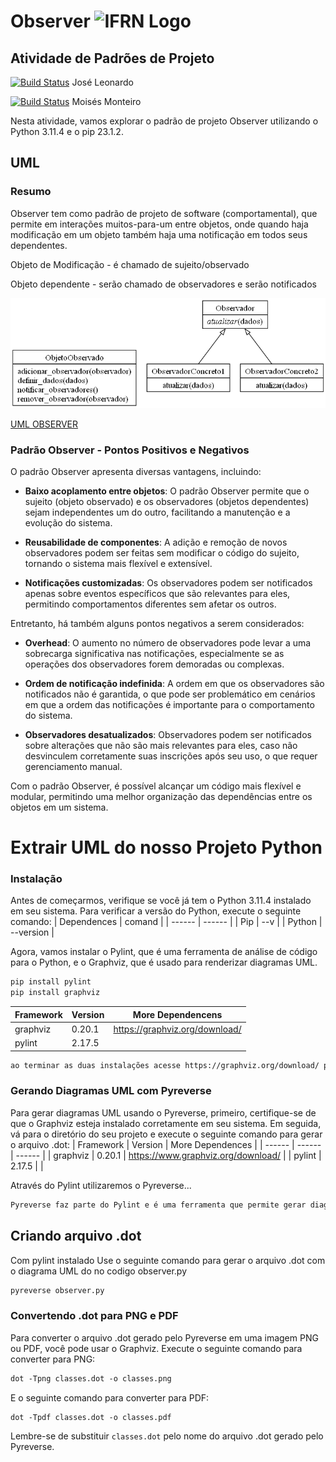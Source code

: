 # Observer ![IFRN Logo](https://upload.wikimedia.org/wikipedia/commons/thumb/9/9c/Instituto_Federal_do_Rio_Grande_do_Norte_-_Marca_Vertical_2015.svg/25px-Instituto_Federal_do_Rio_Grande_do_Norte_-_Marca_Vertical_2015.svg.png)


## Atividade de Padrões de Projeto


[![Build Status](https://travis-ci.org/joemccann/dillinger.svg?branch=master)](https://github.com/leonardolmai/) José Leonardo

[![Build Status](https://travis-ci.org/joemccann/dillinger.svg?branch=master)](https://github.com/MoisesMonter) Moisés Monteiro

Nesta atividade, vamos explorar o padrão de projeto Observer utilizando o Python 3.11.4 e o pip 23.1.2.

## UML 
### Resumo
Observer tem como padrão de projeto de software (comportamental), que permite em interações muitos-para-um entre objetos, onde quando haja modificação em um objeto também haja uma notificação em todos seus dependentes.


Objeto de  Modificação - é chamado de sujeito/observado

Objeto dependente - serão chamado de observadores e serão notificados

![Visualização do PDF](UML.png)

[UML OBSERVER](UML.png)

### Padrão Observer - Pontos Positivos e Negativos

O padrão Observer apresenta diversas vantagens, incluindo:

- **Baixo acoplamento entre objetos**: O padrão Observer permite que o sujeito (objeto observado) e os observadores (objetos dependentes) sejam independentes um do outro, facilitando a manutenção e a evolução do sistema.

- **Reusabilidade de componentes**: A adição e remoção de novos observadores podem ser feitas sem modificar o código do sujeito, tornando o sistema mais flexível e extensível.

- **Notificações customizadas**: Os observadores podem ser notificados apenas sobre eventos específicos que são relevantes para eles, permitindo comportamentos diferentes sem afetar os outros.

Entretanto, há também alguns pontos negativos a serem considerados:

- **Overhead**: O aumento no número de observadores pode levar a uma sobrecarga significativa nas notificações, especialmente se as operações dos observadores forem demoradas ou complexas.

- **Ordem de notificação indefinida**: A ordem em que os observadores são notificados não é garantida, o que pode ser problemático em cenários em que a ordem das notificações é importante para o comportamento do sistema.

- **Observadores desatualizados**: Observadores podem ser notificados sobre alterações que não são mais relevantes para eles, caso não desvinculem corretamente suas inscrições após seu uso, o que requer gerenciamento manual.

Com o padrão Observer, é possível alcançar um código mais flexível e modular, permitindo uma melhor organização das dependências entre os objetos em um sistema.

# Extrair UML do nosso Projeto Python

### Instalação

Antes de começarmos, verifique se você já tem o Python 3.11.4 instalado em seu sistema. Para verificar a versão do Python, execute o seguinte comando:
| Dependences | comand |
| ------ | ------ |
| Pip | --v |
| Python | --version |


Agora, vamos instalar o Pylint, que é uma ferramenta de análise de código para o Python, e o Graphviz, que é usado para renderizar diagramas UML.

```markdown
pip install pylint
pip install graphviz
```

| Framework | Version | More Dependencens |
| ------ | ------ | ------ | 
| graphviz | 0.20.1 | https://graphviz.org/download/|
| pylint | 2.17.5 | |

```markdown
ao terminar as duas instalações acesse https://graphviz.org/download/ para completar instalação de graphviz em sua maquina

```

### Gerando Diagramas UML com Pyreverse

Para gerar diagramas UML usando o Pyreverse, primeiro, certifique-se de que o Graphviz esteja instalado corretamente em seu sistema. Em seguida, vá para o diretório do seu projeto e execute o seguinte comando para gerar o arquivo .dot:
| Framework | Version | More Dependences |
| ------ | ------ | ------ | 
| graphviz | 0.20.1 | https://www.graphviz.org/download/ |
| pylint | 2.17.5 | |

Através do Pylint utilizaremos o Pyreverse...

```markdown
Pyreverse faz parte do Pylint e é uma ferramenta que permite gerar diagramas UML a partir do código-fonte Python. Ele analisa o código e produz arquivos .dot contendo os diagramas de classes e/ou pacotes, fornecendo uma representação visual da estrutura do código.
```

## Criando arquivo .dot

Com pylint instalado Use o seguinte comando para gerar o arquivo .dot com o diagrama UML do no codigo observer.py

```markdown
pyreverse observer.py
```

### Convertendo .dot para PNG e PDF

Para converter o arquivo .dot gerado pelo Pyreverse em uma imagem PNG ou PDF, você pode usar o Graphviz. Execute o seguinte comando para converter para PNG:

```markdown
dot -Tpng classes.dot -o classes.png
```
E o seguinte comando para converter para PDF:

```markdown
dot -Tpdf classes.dot -o classes.pdf
```
Lembre-se de substituir `classes.dot` pelo nome do arquivo .dot gerado pelo Pyreverse.

